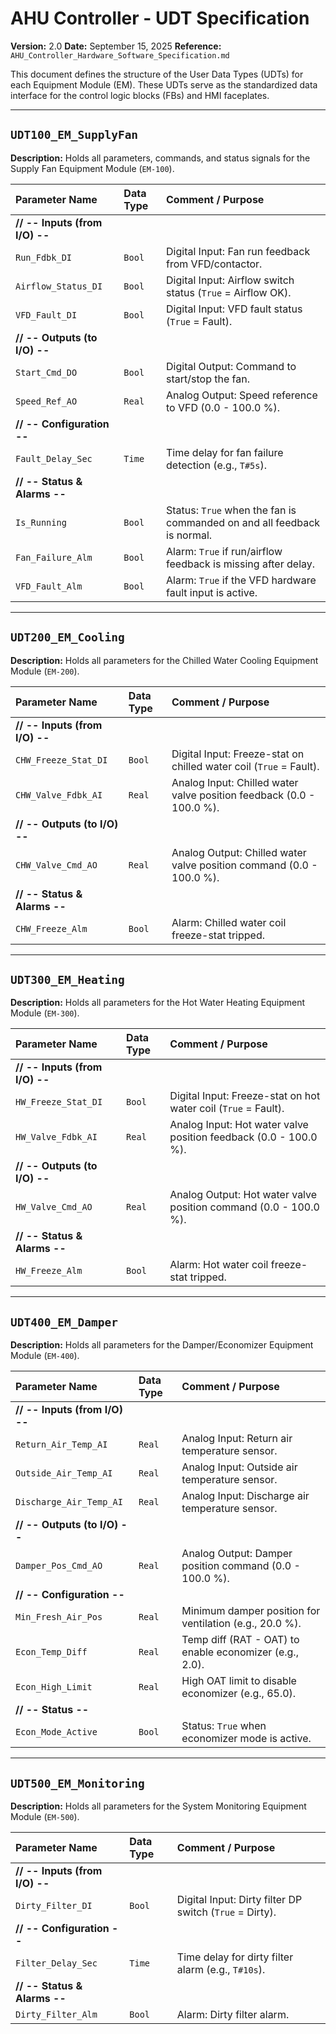 # AHU Controller - UDT Specification

**Version:** 2.0
**Date:** September 15, 2025
**Reference:** `AHU_Controller_Hardware_Software_Specification.md`

This document defines the structure of the User Data Types (UDTs) for each Equipment Module (EM). These UDTs serve as the standardized data interface for the control logic blocks (FBs) and HMI faceplates.

---

## `UDT100_EM_SupplyFan`

**Description:** Holds all parameters, commands, and status signals for the Supply Fan Equipment Module (`EM-100`).

| Parameter Name | Data Type | Comment / Purpose |
| :--- | :--- | :--- |
| **// -- Inputs (from I/O) --** | | |
| `Run_Fdbk_DI` | `Bool` | Digital Input: Fan run feedback from VFD/contactor. |
| `Airflow_Status_DI` | `Bool` | Digital Input: Airflow switch status (`True` = Airflow OK). |
| `VFD_Fault_DI` | `Bool` | Digital Input: VFD fault status (`True` = Fault). |
| **// -- Outputs (to I/O) --** | | |
| `Start_Cmd_DO` | `Bool` | Digital Output: Command to start/stop the fan. |
| `Speed_Ref_AO` | `Real` | Analog Output: Speed reference to VFD (0.0 - 100.0 %). |
| **// -- Configuration --** | | |
| `Fault_Delay_Sec` | `Time` | Time delay for fan failure detection (e.g., `T#5s`). |
| **// -- Status & Alarms --** | | |
| `Is_Running` | `Bool` | Status: `True` when the fan is commanded on and all feedback is normal. |
| `Fan_Failure_Alm` | `Bool` | Alarm: `True` if run/airflow feedback is missing after delay. |
| `VFD_Fault_Alm` | `Bool` | Alarm: `True` if the VFD hardware fault input is active. |

---

## `UDT200_EM_Cooling`

**Description:** Holds all parameters for the Chilled Water Cooling Equipment Module (`EM-200`).

| Parameter Name | Data Type | Comment / Purpose |
| :--- | :--- | :--- |
| **// -- Inputs (from I/O) --** | | |
| `CHW_Freeze_Stat_DI` | `Bool` | Digital Input: Freeze-stat on chilled water coil (`True` = Fault). |
| `CHW_Valve_Fdbk_AI` | `Real` | Analog Input: Chilled water valve position feedback (0.0 - 100.0 %). |
| **// -- Outputs (to I/O) --** | | |
| `CHW_Valve_Cmd_AO`| `Real` | Analog Output: Chilled water valve position command (0.0 - 100.0 %). |
| **// -- Status & Alarms --** | | |
| `CHW_Freeze_Alm`| `Bool` | Alarm: Chilled water coil freeze-stat tripped. |

---

## `UDT300_EM_Heating`

**Description:** Holds all parameters for the Hot Water Heating Equipment Module (`EM-300`).

| Parameter Name | Data Type | Comment / Purpose |
| :--- | :--- | :--- |
| **// -- Inputs (from I/O) --** | | |
| `HW_Freeze_Stat_DI` | `Bool` | Digital Input: Freeze-stat on hot water coil (`True` = Fault). |
| `HW_Valve_Fdbk_AI` | `Real` | Analog Input: Hot water valve position feedback (0.0 - 100.0 %). |
| **// -- Outputs (to I/O) --** | | |
| `HW_Valve_Cmd_AO`| `Real` | Analog Output: Hot water valve position command (0.0 - 100.0 %). |
| **// -- Status & Alarms --** | | |
| `HW_Freeze_Alm` | `Bool` | Alarm: Hot water coil freeze-stat tripped. |

---

## `UDT400_EM_Damper`

**Description:** Holds all parameters for the Damper/Economizer Equipment Module (`EM-400`).

| Parameter Name | Data Type | Comment / Purpose |
| :--- | :--- | :--- |
| **// -- Inputs (from I/O) --** | | |
| `Return_Air_Temp_AI`| `Real` | Analog Input: Return air temperature sensor. |
| `Outside_Air_Temp_AI`|`Real` | Analog Input: Outside air temperature sensor. |
| `Discharge_Air_Temp_AI`|`Real`| Analog Input: Discharge air temperature sensor. |
| **// -- Outputs (to I/O) --** | | |
| `Damper_Pos_Cmd_AO`| `Real` | Analog Output: Damper position command (0.0 - 100.0 %). |
| **// -- Configuration --** | | |
| `Min_Fresh_Air_Pos`| `Real` | Minimum damper position for ventilation (e.g., 20.0 %). |
| `Econ_Temp_Diff` | `Real` | Temp diff (RAT - OAT) to enable economizer (e.g., 2.0). |
| `Econ_High_Limit` | `Real` | High OAT limit to disable economizer (e.g., 65.0). |
| **// -- Status --** | | |
| `Econ_Mode_Active`| `Bool` | Status: `True` when economizer mode is active. |

---

## `UDT500_EM_Monitoring`

**Description:** Holds all parameters for the System Monitoring Equipment Module (`EM-500`).

| Parameter Name | Data Type | Comment / Purpose |
| :--- | :--- | :--- |
| **// -- Inputs (from I/O) --** | | |
| `Dirty_Filter_DI`| `Bool` | Digital Input: Dirty filter DP switch (`True` = Dirty). |
| **// -- Configuration --** | | |
| `Filter_Delay_Sec` | `Time` | Time delay for dirty filter alarm (e.g., `T#10s`). |
| **// -- Status & Alarms --** | | |
| `Dirty_Filter_Alm` | `Bool` | Alarm: Dirty filter alarm. |
